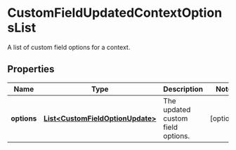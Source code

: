 

# CustomFieldUpdatedContextOptionsList

A list of custom field options for a context.
## Properties

Name | Type | Description | Notes
------------ | ------------- | ------------- | -------------
**options** | [**List&lt;CustomFieldOptionUpdate&gt;**](CustomFieldOptionUpdate.md) | The updated custom field options. |  [optional]



